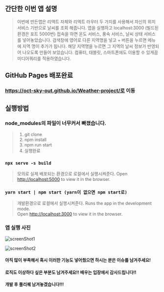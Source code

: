 ## 간단한 이번 앱 설명

> 이번에 만든앱은 리액트 자체와 리액트 라우터 두 가지를 사용해서 자신의 위치서비스 기반으로 날씨를 조회 해줍니다.
> 앱을 실행하고 localhost:3000 (빌드된 환경은 포트 5000번) 접속을 하면 온도 서비스, 풍속 서비스, 날씨 상태 서비스를 넣어놓았습니다.
> 검색창에 영어로 다른 지역명을 넣고 + 버튼을 누르면 메뉴에 지역 명이 추가가 됩니다. 해당 지역명을 누르면 그 지역의 날씨 정보가 반영되어 나오도록 만들어 보았습니다.
> 컴퓨터, 태블릿, 스마트폰에도 이용할 수 있게끔 미디어쿼리를 적용하였습니다.


## GitHub Pages 배포완료
### https://oct-sky-out.github.io/Weather-project/로 이동
## 실행방법

### node_modules의 파일이 너무커서 빠졌습니다.
> 1. git clone
> 2. npm install
> 3. npm run start
> 4. 실행완료

### `npx serve -s build`

> 모의로 실제 배포되는 환경으로 로컬에서 실행시켜준다.
> Open [http://localhost:5000](http://localhost:5000) to view it in the browser.

### `yarn start | npm start (yarn이 없으면 npm start로)`

> 개발환경으로 로컬에서 실행시켜준다.
> Runs the app in the development mode.<br />
> Open [http://localhost:3000](http://localhost:3000) to view it in the browser.

### 앱 실행 사진
![screenShot1](./screenShot/screenShot1.png)

![screenShot2](./screenShot/screenShot2.png)

#### 아직 많이 부족해서 혹시 이러한 기능도 넣어줬으면 하시는 분은 이슈를 남겨주세요!
#### 로직도 이상하다 싶은 부분도 남겨주세요!! 배우는 입장에서 감사드립니다!!
#### 개발 후 풀리퀘 남겨놓겠습니다!!!

